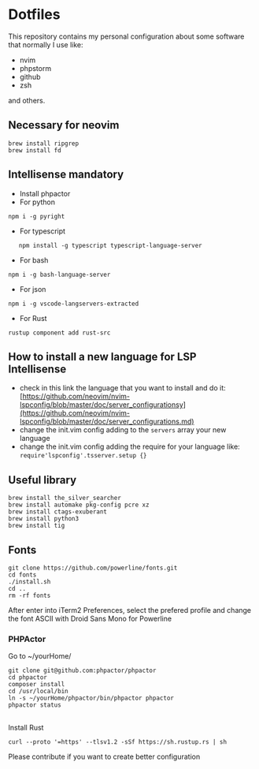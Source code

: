 # Dotfiles

This repository contains my personal configuration about some software that normally I use like: 

* nvim
* phpstorm
* github
* zsh

and others.

## Necessary for neovim

```
brew install ripgrep
brew install fd
```

## Intellisense mandatory

* Install phpactor 
* For python
```
npm i -g pyright
```
* For typescript
```
   npm install -g typescript typescript-language-server
```
* For bash
```
npm i -g bash-language-server
```
* For json
```
npm i -g vscode-langservers-extracted
```
* For Rust
```
rustup component add rust-src
```

## How to install a new language for LSP Intellisense
* check in this link the language that you want to install and do it: [https://github.com/neovim/nvim-lspconfig/blob/master/doc/server_configurationsy](https://github.com/neovim/nvim-lspconfig/blob/master/doc/server_configurations.md)
* change the init.vim config adding to the `servers` array your new language
* change the init.vim config adding the require for your language like: `require'lspconfig'.tsserver.setup {}`


## Useful library

```
brew install the_silver_searcher
brew install automake pkg-config pcre xz
brew install ctags-exuberant
brew install python3
brew install tig
```

## Fonts

```
git clone https://github.com/powerline/fonts.git
cd fonts
./install.sh
cd ..
rm -rf fonts
```

After enter into iTerm2 Preferences, select the prefered profile and change the font ASCII with Droid Sans Mono for Powerline

### PHPActor

Go to ~/yourHome/
```
git clone git@github.com:phpactor/phpactor
cd phpactor
composer install
cd /usr/local/bin
ln -s ~/yourHome/phpactor/bin/phpactor phpactor
phpactor status
```

##
Install Rust

```
curl --proto '=https' --tlsv1.2 -sSf https://sh.rustup.rs | sh
```

Please contribute if you want to create better configuration
